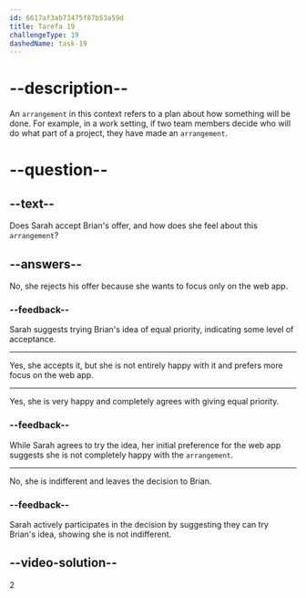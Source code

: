 ```yaml
---
id: 6617af3ab73475f87b53a59d
title: Tarefa 19
challengeType: 19
dashedName: task-19
---
```


<!--
AUDIO REFERENCE:
Sarah: I still think we should dedicate more time to the web app, but I see where you’re coming from, Brian. I think we can try giving equal priority for a while.
-->

# --description--

An `arrangement` in this context refers to a plan about how something will be done. For example, in a work setting, if two team members decide who will do what part of a project, they have made an `arrangement`.

# --question--

## --text--

Does Sarah accept Brian's offer, and how does she feel about this `arrangement`?

## --answers--

No, she rejects his offer because she wants to focus only on the web app.

### --feedback--

Sarah suggests trying Brian's idea of equal priority, indicating some level of acceptance.

---

Yes, she accepts it, but she is not entirely happy with it and prefers more focus on the web app.

---

Yes, she is very happy and completely agrees with giving equal priority.

### --feedback--

While Sarah agrees to try the idea, her initial preference for the web app suggests she is not completely happy with the `arrangement`.

---

No, she is indifferent and leaves the decision to Brian.

### --feedback--

Sarah actively participates in the decision by suggesting they can try Brian's idea, showing she is not indifferent.

## --video-solution--

2
